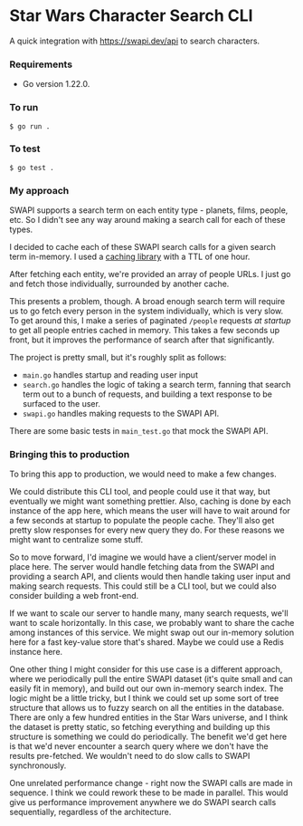 # Star Wars Character Search CLI

A quick integration with https://swapi.dev/api to search characters. 

### Requirements
 - Go version 1.22.0. 

### To run
```
$ go run .
```

### To test
```
$ go test .
```

### My approach
SWAPI supports a search term on each entity type - planets, films, people, etc. So I didn't see any way around making a search call for each of these types. 

I decided to cache each of these SWAPI search calls for a given search term in-memory. I used a [caching library](https://github.com/patrickmn/go-cache) with a TTL of one hour. 

After fetching each entity, we're provided an array of people URLs. I just go and fetch those individually, surrounded by another cache. 

This presents a problem, though. A broad enough search term will require us to go fetch every person in the system individually, which is very slow. To get around this, I make a series of paginated `/people` requests _at startup_ to get all people entries cached in memory. This takes a few seconds up front, but it improves the performance of search after that significantly. 

The project is pretty small, but it's roughly split as follows:
 - `main.go` handles startup and reading user input
 - `search.go` handles the logic of taking a search term, fanning that search term out to a bunch of requests, and building a text response to be surfaced to the user. 
 - `swapi.go` handles making requests to the SWAPI API.


 There are some basic tests in `main_test.go` that mock the SWAPI API. 


### Bringing this to production
To bring this app to production, we would need to make a few changes. 

We could distribute this CLI tool, and people could use it that way, but eventually we might want something prettier. Also, caching is done by each instance of the app here, which means the user will have to wait around for a few seconds at startup to populate the people cache. They'll also get pretty slow responses for every new query they do. For these reasons we might want to centralize some stuff.

So to move forward, I'd imagine we would have a client/server model in place here. The server would handle fetching data from the SWAPI and providing a search API, and clients would then handle taking user input and making search requests. This could still be a CLI tool, but we could also consider building a web front-end. 

If we want to scale our server to handle many, many search requests, we'll want to scale horizontally. In this case, we probably want to share the cache among instances of this service. We might swap out our in-memory solution here for a fast key-value store that's shared. Maybe we could use a Redis instance here. 

One other thing I might consider for this use case is a different approach, where we periodically pull the entire SWAPI dataset (it's quite small and can easily fit in memory), and build out our own in-memory search index. The logic might be a little tricky, but I think we could set up some sort of tree structure that allows us to fuzzy search on all the entities in the database. There are only a few hundred entities in the Star Wars universe, and I think the dataset is pretty static, so fetching everything and building up this structure is something we could do periodically. The benefit we'd get here is that we'd never encounter a search query where we don't have the results pre-fetched. We wouldn't need to do slow calls to SWAPI synchronously.

One unrelated performance change - right now the SWAPI calls are made in sequence. I think we could rework these to be made in parallel. This would give us performance improvement anywhere we do SWAPI search calls sequentially, regardless of the architecture. 